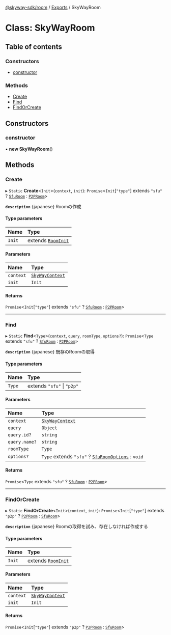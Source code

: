 [@skyway-sdk/room](../README.md) / [Exports](../modules.md) / SkyWayRoom

# Class: SkyWayRoom

## Table of contents

### Constructors

- [constructor](SkyWayRoom.md#constructor)

### Methods

- [Create](SkyWayRoom.md#create)
- [Find](SkyWayRoom.md#find)
- [FindOrCreate](SkyWayRoom.md#findorcreate)

## Constructors

### constructor

• **new SkyWayRoom**()

## Methods

### Create

▸ `Static` **Create**<`Init`\>(`context`, `init`): `Promise`<`Init`[``"type"``] extends ``"sfu"`` ? [`SfuRoom`](../interfaces/SfuRoom.md) : [`P2PRoom`](../interfaces/P2PRoom.md)\>

**`description`** {japanese} Roomの作成

#### Type parameters

| Name | Type |
| :------ | :------ |
| `Init` | extends [`RoomInit`](../modules.md#roominit) |

#### Parameters

| Name | Type |
| :------ | :------ |
| `context` | [`SkyWayContext`](SkyWayContext.md) |
| `init` | `Init` |

#### Returns

`Promise`<`Init`[``"type"``] extends ``"sfu"`` ? [`SfuRoom`](../interfaces/SfuRoom.md) : [`P2PRoom`](../interfaces/P2PRoom.md)\>

___

### Find

▸ `Static` **Find**<`Type`\>(`context`, `query`, `roomType`, `options?`): `Promise`<`Type` extends ``"sfu"`` ? [`SfuRoom`](../interfaces/SfuRoom.md) : [`P2PRoom`](../interfaces/P2PRoom.md)\>

**`description`** {japanese} 既存のRoomの取得

#### Type parameters

| Name | Type |
| :------ | :------ |
| `Type` | extends ``"sfu"`` \| ``"p2p"`` |

#### Parameters

| Name | Type |
| :------ | :------ |
| `context` | [`SkyWayContext`](SkyWayContext.md) |
| `query` | `Object` |
| `query.id?` | `string` |
| `query.name?` | `string` |
| `roomType` | `Type` |
| `options?` | `Type` extends ``"sfu"`` ? [`SfuRoomOptions`](../modules.md#sfuroomoptions) : `void` |

#### Returns

`Promise`<`Type` extends ``"sfu"`` ? [`SfuRoom`](../interfaces/SfuRoom.md) : [`P2PRoom`](../interfaces/P2PRoom.md)\>

___

### FindOrCreate

▸ `Static` **FindOrCreate**<`Init`\>(`context`, `init`): `Promise`<`Init`[``"type"``] extends ``"p2p"`` ? [`P2PRoom`](../interfaces/P2PRoom.md) : [`SfuRoom`](../interfaces/SfuRoom.md)\>

**`description`** {japanese} Roomの取得を試み、存在しなければ作成する

#### Type parameters

| Name | Type |
| :------ | :------ |
| `Init` | extends [`RoomInit`](../modules.md#roominit) |

#### Parameters

| Name | Type |
| :------ | :------ |
| `context` | [`SkyWayContext`](SkyWayContext.md) |
| `init` | `Init` |

#### Returns

`Promise`<`Init`[``"type"``] extends ``"p2p"`` ? [`P2PRoom`](../interfaces/P2PRoom.md) : [`SfuRoom`](../interfaces/SfuRoom.md)\>
